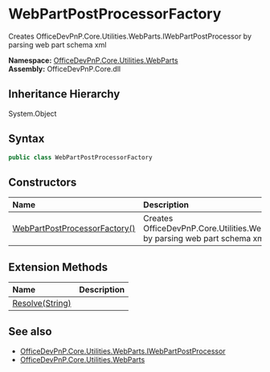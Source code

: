 # WebPartPostProcessorFactory
 Creates OfficeDevPnP.Core.Utilities.WebParts.IWebPartPostProcessor by parsing web part schema xml  

**Namespace:** [OfficeDevPnP.Core.Utilities.WebParts](OfficeDevPnP.Core.Utilities.WebParts.md)  
**Assembly:** OfficeDevPnP.Core.dll  
## Inheritance Hierarchy
System.Object  
## Syntax
```C#
public class WebPartPostProcessorFactory
```
## Constructors
|**Name**|**Description**|
|:-----|:-----|
| [WebPartPostProcessorFactory()](OfficeDevPnP.Core.Utilities.WebParts.WebPartPostProcessorFactory.ctor1.md) |  Creates OfficeDevPnP.Core.Utilities.WebParts.IWebPartPostProcessor by parsing web part schema xml 
## Extension Methods
|**Name**|**Description**|
|:-----|:-----|
| [Resolve(String)](OfficeDevPnP.Core.Utilities.WebParts.WebPartPostProcessorFactory.a52a88e9.md) | 
## See also
- [OfficeDevPnP.Core.Utilities.WebParts.IWebPartPostProcessor](OfficeDevPnP.Core.Utilities.WebParts.IWebPartPostProcessor.md)
- [OfficeDevPnP.Core.Utilities.WebParts](OfficeDevPnP.Core.Utilities.WebParts.md)
